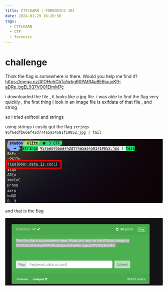 ```yaml
---
title: CTFLEARN | FORENSICS 101
date: 2024-01-29 16:20:50
tags:
  - CTFLEARN
  - CTF
  - forensic
---
```


# challenge

Think the flag is somewhere in there. Would you help me find it? https://mega.nz/#!OHohCbTa!wbg60PARf4u6E6juuvK9-aDRe_bgEL937VO01EImM7c


i downloaded the file , it looks like a jpg file. 
i was able to find the flag very quickly , the first thing i look in an image file is exifdata of that file , and string


so i tried exiftool and strings


using strings i easily got the flag
`strings 95f6edfb66ef42d774a5a34581f19052.jpg | tail`

![](CTFLEARN-FORENSICS-101/image-20240201005315505.png)

and that is the  flag

![](CTFLEARN-FORENSICS-101/image-20240201005342824.png)










